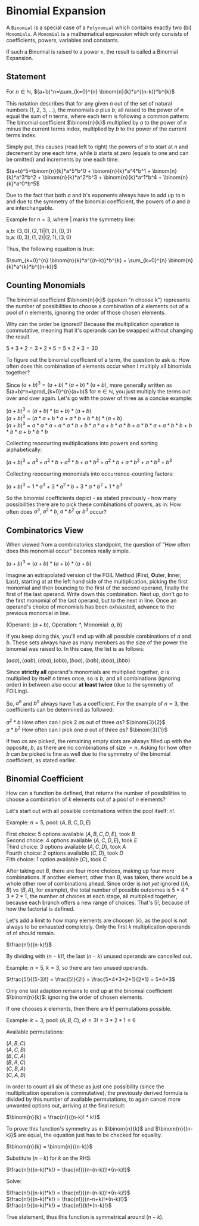 # Binomial Expansion

A `Binomial` is a special case of a `Polynomial` which contains exactly two (bi) `Monomials`. A `Monomial` is a mathematical expression which only consists of coefficients, powers, variables and constants.

If such a Binomial is raised to a power `n`, the result is called a Binomial Expansion.

## Statement

For $n \in \mathbb{N}$, $(a+b)^n=\sum_{k=0}^{n} \binom{n}{k}*a^{(n-k)}*b^{k}$

This notation describes that for any given $n$ out of the set of natural numbers (1, 2, 3, ...), the monomials $a$ plus $b$, all raised to the power of $n$ equal the sum of $n$ terms, where each term is following a common pattern: The binomial coefficient $\binom{n}{k}$ multiplied by $a$ to the power of $n$ minus the current terms index, multiplied by $b$ to the power of the current terms index.

Simply put, this causes (read left to right) the powers of $a$ to start at $n$ and decrement by one each time, while $b$ starts at zero (equals to one and can be omitted) and increments by one each time.

$(a+b)^5=\binom{n}{k}*a^5*b^0 + \binom{n}{k}*a^4*b^1 + \binom{n}{k}*a^3*b^2 + \binom{n}{k}*a^2*b^3 + \binom{n}{k}*a^1*b^4 + \binom{n}{k}*a^0*b^5$

Due to the fact that both $a$ and $b$'s exponents always have to add up to $n$ and due to the symmetry of the binomial coefficient, the powers of $a$ and $b$ are interchangable.

Example for $n=3$, where $|$ marks the symmetry line:

a,b: $(3, 0), (2, 1)|(1, 2), (0, 3)$
<br>
b,a: $(0, 3), (1, 2)|(2, 1), (3, 0)$

Thus, the following equation is true:

$\sum_{k=0}^{n} \binom{n}{k}*a^{(n-k)}*b^{k} = \sum_{k=0}^{n} \binom{n}{k}*a^{k}*b^{(n-k)}$

## Counting Monomials

The binomial coefficient $\binom{n}{k}$ (spoken "n choose k") represents the number of possibilities to choose a combination of $k$ elements out of a pool of $n$ elements, ignoring the order of those chosen elements.

Why can the order be ignored? Because the multiplication operation is commutative, meaning that it's operands can be swapped without changing the result.

$5*3*2=3*2*5=5*2*3=30$

To figure out the binomial coefficient of a term, the question to ask is: How often does this combination of elements occur when I multiply all binomials together?

Since $(a+b)^3=(a+b)*(a+b)*(a+b)$, more generally written as $(a+b)^n=\prod_{k=0}^{n}(a+b)$ for $n \in \mathbb{N}$, you just multiply the terms out over and over again. Let's go with the power of three as a concise example:

$(a+b)^3=(a+b)*(a+b)*(a+b)$
<br>
$(a+b)^3=(a*a + b*a + a*b + b*b)*(a+b)$
<br>
$(a+b)^3=a*a*a + a*a*b + b*a*a + b*a*b + a*b*a + a*b*b + b*b*a + b*b*b$

Collecting reoccurring multiplications into powers and sorting alphabetically:

$(a+b)^3= a^3 + a^2*b + a^2*b + a*b^2 + a^2*b + a*b^2 + a*b^2 + b^3$

Collecting reoccurring monomials into occurrence-counting factors:

$(a+b)^3= 1*a^3 + 3*a^2*b + 3*a*b^2 + 1*b^3$

So the binomial coefficients depict - as stated previously - how many possibilities there are to pick these combinations of powers, as in: How often does $a^3$, $a^2*b$, $a*b^2$ or $b^3$ occur?

## Combinatorics View

When viewed from a combinatorics standpoint, the question of "How often does this monomial occur" becomes really simple.

$(a+b)^3=(a+b)*(a+b)*(a+b)$

Imagine an extrapolated version of the FOIL Method (**F**irst, **O**uter, **I**nner, **L**ast), starting at at the left hand side of the multiplication, picking the first monomial and then bouncing to the first of the second operand, finally the first of the last operand. Write down this combination. Next up, don't go to the first monomial of the last operand, but to the next in line. Once an operand's choice of monomials has been exhausted, advance to the previous monomial in line.

(Operand: $(a+b)$, Operation: $*$, Monomial: $a$, $b$)

If you keep doing this, you'll end up with all possible combinations of $a$ and $b$. These sets always have as many members as the size of the power the binomial was raised to. In this case, the list is as follows:

$(aaa), (aab), (aba), (abb), (baa), (bab), (bba), (bbb)$

Since **strictly all** operand's monomials are multiplied together, $a$ is multiplied by itself $n$ times once, so is $b$, and all combinations (ignoring order) in between also occur **at least twice** (due to the symmetry of FOILing).

So, $a^n$ and $b^n$ always have $1$ as a coefficient. For the example of $n = 3$, the coefficients can be determined as followed:

$a^2*b$ How often can I pick 2 $a$s out of three $a$s? $\binom{3}{2}$
<br>
$a*b^2$ How often can I pick one $a$ out of three $a$s? $\binom{3}{1}$

If two $a$s are picked, the remaining empty slots are always filled up with the opposite, $b$, as there are no combinations of size $<n$. Asking for how often $b$ can be picked is fine as well due to the symmetry of the binomial coefficient, as stated earlier.

## Binomial Coefficient

How can a function be defined, that returns the number of possibilities to choose a combination of $k$ elements out of a pool of $n$ elements?

Let's start out with all possible combinations within the pool itself: $n!$.

Example: $n=5$, pool: $(A, B, C, D, E)$

First choice: 5 options available $(A, B, C, D, E)$, took $B$<br>
Second choice: 4 options available $(A, C, D, E)$, took $E$<br>
Third choice: 3 options available $(A, C, D)$, took $A$<br>
Fourth choice: 2 options available $(C, D)$, took $D$<br>
Fith choice: 1 option available $(C)$, took $C$

After taking out $B$, there are four more choices, making up four more combinations. If another element, other than $B$, was taken, there would be a whole other row of combinations ahead. Since order is not *yet* ignored ($(A, B)$ vs $(B, A)$, for example), the total number of possible outcomes is $5*4*3*2*1$, the number of choices at each stage, all multiplied together, because each branch offers a new range of choices. That's $5!$, because of how the factorial is defined.

Let's add a limit to how many elements are choosen ($k$), as the pool is not always to be exhausted completely. Only the first $k$ multiplication operands of $n!$ should remain.

$\frac{n!}{(n-k)!}$

By dividing with $(n-k)!$, the last $(n-k)$ unused operands are cancelled out.

Example: $n=5$, $k=3$, so there are two unused operands.

$\frac{5!}{(5-3)!} = \frac{5!}{2!} = \frac{5*4*3*2*1}{2*1} = 5*4*3$

Only one last adaption remains to end up at the binomial coefficient $\binom{n}{k}$: ignoring the order of chosen elements.

If one chooses $k$ elements, then there are $k!$ permutations possible.

Example: $k=3$, pool: $(A, B, C)$, $k! = 3! = 3*2*1 = 6$

Available permutations:

$(A, B, C)$<br>
$(A, C, B)$<br>
$(B, C, A)$<br>
$(B, A, C)$<br>
$(C, B, A)$<br>
$(C, A, B)$<br>

In order to count all six of these as just one possibility (since the multiplication operation is commutative), the previously derived formula is divided by this number of available permutations, to again cancel more unwanted options out, arriving at the final result:

$\binom{n}{k} = \frac{n!}{(n-k)! * k!}$

To prove this function's symmetry as in $\binom{n}{k}$ and $\binom{n}{(n-k)}$ are equal, the equation just has to be checked for equality.

$\binom{n}{k} = \binom{n}{(n-k)}$

Substitute $(n-k)$ for $k$ on the RHS:

$\frac{n!}{(n-k)!*k!} = \frac{n!}{(n-(n-k))!*(n-k)!}$

Solve:

$\frac{n!}{(n-k)!*k!} = \frac{n!}{(n-(n-k))!*(n-k)!}$<br>
$\frac{n!}{(n-k)!*k!} = \frac{n!}{(n-n+k)!*(n-k)!}$<br>
$\frac{n!}{(n-k)!*k!} = \frac{n!}{k!*(n-k)!}$<br>

True statement, thus this function is symmetrical around $(n-k)$.
